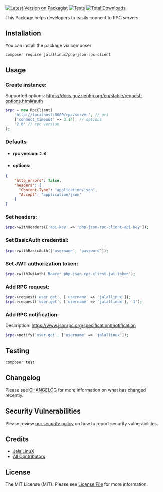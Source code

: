 [![Latest Version on Packagist](https://img.shields.io/packagist/v/jalallinux/php-json-rpc-client.svg?style=flat-square)](https://packagist.org/packages/jalallinux/php-json-rpc-client)
[![Tests](https://github.com/jalallinux/php-json-rpc-client/actions/workflows/run-tests.yml/badge.svg?branch=main)](https://github.com/jalallinux/php-json-rpc-client/actions/workflows/run-tests.yml)
[![Total Downloads](https://img.shields.io/packagist/dt/jalallinux/php-json-rpc-client.svg?style=flat-square)](https://packagist.org/packages/jalallinux/php-json-rpc-client)

This Package helps developers to easily connect to RPC servers.

## Installation

You can install the package via composer:

```bash
composer require jalallinux/php-json-rpc-client
```

## Usage

### Create instance:
Supported options: https://docs.guzzlephp.org/en/stable/request-options.html#auth
```php
$rpc = new RpcClient(
    'http://localhost:8000/rpc/server', // uri
    ['connect_timeout' => 3.14], // options
    '2.0' // rpc version
);
```

### Defaults
- #### rpc version: `2.0`
- #### options:
```json
{
    "http_errors": false,
    "headers": {
      "Content-Type": "application/json",
      "Accept": "application/json"
    }
}
```

### Set headers:
```php
$rpc->withHeaders(['api-key' => 'php-json-rpc-client-api-key']);
```

### Set BasicAuth credential:
```php
$rpc->withBasicAuth(['username', 'password']);
```

### Set JWT authorization token:
```php
$rpc->withJwtAuth('Bearer php-json-rpc-client-jwt-token');
```

### Add RPC request:
```php
$rpc->request('user.get', ['username' => 'jalallinux']);
$rpc->request('user.get', ['username' => 'jalallinux'], '1');
```

### Add RPC notification:
Description: https://www.jsonrpc.org/specification#notification
```php
$rpc->notify('user.get', ['username' => 'jalallinux']);
```

## Testing

```bash
composer test
```

## Changelog

Please see [CHANGELOG](CHANGELOG.md) for more information on what has changed recently.

## Security Vulnerabilities

Please review [our security policy](../../security/policy) on how to report security vulnerabilities.

## Credits

- [JalalLinuX](https://github.com/jalallinux)
- [All Contributors](../../contributors)

## License

The MIT License (MIT). Please see [License File](LICENSE.md) for more information.
